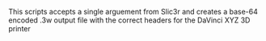 This scripts accepts a single arguement from Slic3r and creates a base-64 encoded .3w output file with the correct headers for the DaVinci XYZ 3D printer